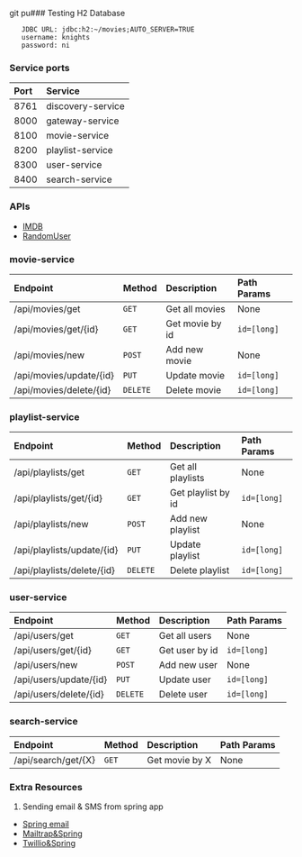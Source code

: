git pu### Testing H2 Database 
```
   JDBC URL: jdbc:h2:~/movies;AUTO_SERVER=TRUE
   username: knights
   password: ni
```
### Service ports
| Port | Service
| :--- | :--- 
| 8761 | discovery-service
| 8000 | gateway-service
| 8100 | movie-service
| 8200 | playlist-service
| 8300 | user-service
| 8400 | search-service

### APIs

- [IMDB](https://imdb-api.com/api)
- [RandomUser](https://randomuser.me/api)

### movie-service

| Endpoint | Method | Description | Path Params
| :--- | :--- | :--- | :--- 
| /api/movies/get | `GET` | Get all movies | None
| /api/movies/get/{id} | `GET` | Get movie by id | `id=[long]`
| /api/movies/new | `POST` | Add new movie | None
| /api/movies/update/{id} | `PUT` | Update movie | `id=[long]`
| /api/movies/delete/{id} | `DELETE` | Delete movie | `id=[long]`

### playlist-service

| Endpoint | Method | Description | Path Params
| :--- | :--- | :--- | :--- 
| /api/playlists/get | `GET` | Get all playlists | None
| /api/playlists/get/{id} | `GET` | Get playlist by id | `id=[long]`
| /api/playlists/new | `POST` | Add new playlist | None
| /api/playlists/update/{id} | `PUT` | Update playlist | `id=[long]`
| /api/playlists/delete/{id} | `DELETE` | Delete playlist| `id=[long]`

### user-service

| Endpoint | Method | Description | Path Params
| :--- | :--- | :--- | :--- 
| /api/users/get | `GET` | Get all users | None
| /api/users/get/{id} | `GET` | Get user by id | `id=[long]`
| /api/users/new | `POST` | Add new user | None
| /api/users/update/{id} | `PUT` | Update user | `id=[long]`
| /api/users/delete/{id} | `DELETE` | Delete user | `id=[long]`

### search-service 

| Endpoint | Method | Description | Path Params
| :--- | :--- | :--- | :--- 
| /api/search/get/{X} | `GET` | Get movie by X | None

### Extra Resources
1. Sending email & SMS from spring app
- [Spring email](https://www.baeldung.com/spring-email)
- [Mailtrap&Spring](https://mailtrap.io/blog/spring-send-email/)
- [Twillio&Spring](https://www.baeldung.com/java-sms-twilio)




